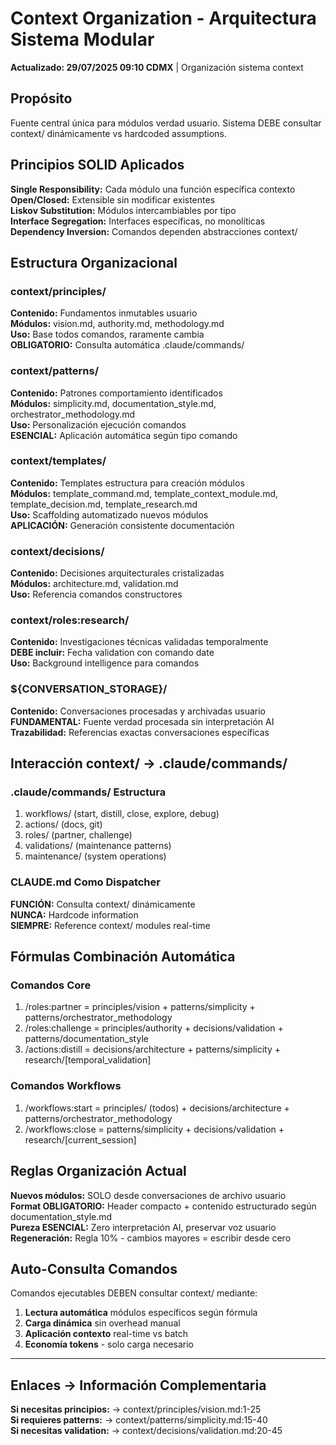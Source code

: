 # Context Organization - Arquitectura Sistema Modular

**Actualizado: 29/07/2025 09:10 CDMX** | Organización sistema context

## Propósito
Fuente central única para módulos verdad usuario. Sistema DEBE consultar context/ dinámicamente vs hardcoded assumptions.

## Principios SOLID Aplicados

**Single Responsibility:** Cada módulo una función específica contexto  
**Open/Closed:** Extensible sin modificar existentes  
**Liskov Substitution:** Módulos intercambiables por tipo  
**Interface Segregation:** Interfaces específicas, no monolíticas  
**Dependency Inversion:** Comandos dependen abstracciones context/

## Estructura Organizacional

### context/principles/
**Contenido:** Fundamentos inmutables usuario  
**Módulos:** vision.md, authority.md, methodology.md  
**Uso:** Base todos comandos, raramente cambia  
**OBLIGATORIO:** Consulta automática .claude/commands/

### context/patterns/
**Contenido:** Patrones comportamiento identificados  
**Módulos:** simplicity.md, documentation_style.md, orchestrator_methodology.md  
**Uso:** Personalización ejecución comandos  
**ESENCIAL:** Aplicación automática según tipo comando

### context/templates/
**Contenido:** Templates estructura para creación módulos  
**Módulos:** template_command.md, template_context_module.md, template_decision.md, template_research.md  
**Uso:** Scaffolding automatizado nuevos módulos  
**APLICACIÓN:** Generación consistente documentación

### context/decisions/
**Contenido:** Decisiones arquitecturales cristalizadas  
**Módulos:** architecture.md, validation.md  
**Uso:** Referencia comandos constructores

### context/roles:research/
**Contenido:** Investigaciones técnicas validadas temporalmente  
**DEBE incluir:** Fecha validation con comando date  
**Uso:** Background intelligence para comandos

### ${CONVERSATION_STORAGE}/
**Contenido:** Conversaciones procesadas y archivadas usuario  
**FUNDAMENTAL:** Fuente verdad procesada sin interpretación AI  
**Trazabilidad:** Referencias exactas conversaciones específicas

## Interacción context/ → .claude/commands/

### .claude/commands/ Estructura
1. workflows/    (start, distill, close, explore, debug)
2. actions/      (docs, git)
3. roles/        (partner, challenge)
4. validations/  (maintenance patterns)
5. maintenance/  (system operations)

### CLAUDE.md Como Dispatcher
**FUNCIÓN:** Consulta context/ dinámicamente  
**NUNCA:** Hardcode information  
**SIEMPRE:** Reference context/ modules real-time

## Fórmulas Combinación Automática

### Comandos Core
1. /roles:partner = principles/vision + patterns/simplicity + patterns/orchestrator_methodology
2. /roles:challenge = principles/authority + decisions/validation + patterns/documentation_style
3. /actions:distill = decisions/architecture + patterns/simplicity + research/[temporal_validation]

### Comandos Workflows
1. /workflows:start = principles/ (todos) + decisions/architecture + patterns/orchestrator_methodology
2. /workflows:close = patterns/simplicity + decisions/validation + research/[current_session]

## Reglas Organización Actual

**Nuevos módulos:** SOLO desde conversaciones de archivo usuario  
**Format OBLIGATORIO:** Header compacto + contenido estructurado según documentation_style.md  
**Pureza ESENCIAL:** Zero interpretación AI, preservar voz usuario  
**Regeneración:** Regla 10% - cambios mayores = escribir desde cero

## Auto-Consulta Comandos

Comandos ejecutables DEBEN consultar context/ mediante:
1. **Lectura automática** módulos específicos según fórmula
2. **Carga dinámica** sin overhead manual  
3. **Aplicación contexto** real-time vs batch
4. **Economía tokens** - solo carga necesario

---
## Enlaces → Información Complementaria
**Si necesitas principios:** → context/principles/vision.md:1-25  
**Si requieres patterns:** → context/patterns/simplicity.md:15-40  
**Si necesitas validation:** → context/decisions/validation.md:20-45